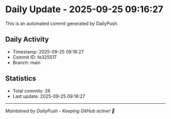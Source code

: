 # Daily Update - 2025-09-25 09:16:27

This is an automated commit generated by DailyPush.

## Daily Activity
- Timestamp: 2025-09-25 09:16:27
- Commit ID: fe325517
- Branch: main

## Statistics
- Total commits: 26
- Last update: 2025-09-25 09:16:27

---
*Maintained by DailyPush - Keeping GitHub active! 🚀*
